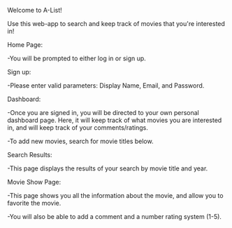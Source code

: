 Welcome to A-List!

Use this web-app to search and keep track of movies that you're interested in!

Home Page:

-You will be prompted to either log in or sign up.

Sign up: 

-Please enter valid parameters: Display Name, Email, and Password.

Dashboard:

-Once you are signed in, you will be directed to your own personal dashboard page.  Here, it will keep track of what movies you are interested in, and will keep track of your comments/ratings.

-To add new movies, search for movie titles below.

Search Results:

-This page displays the results of your search by movie title and year.

Movie Show Page:

-This page shows you all the information about the movie, and allow you to favorite the movie.

-You will also be able to add a comment and a number rating system (1-5).